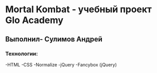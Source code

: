 # Mortal Kombat - учебный проект Glo Academy
## Выполнил- Сулимов Андрей
### Технологии:
-HTML
-CSS
-Normalize
-jQuery
-Fancybox (jQuery)
